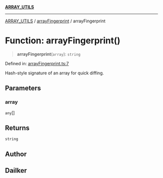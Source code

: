 [**ARRAY_UTILS**](../../README.md)

***

[ARRAY_UTILS](../../README.md) / [arrayFingerprint](../README.md) / arrayFingerprint

# Function: arrayFingerprint()

> **arrayFingerprint**(`array`): `string`

Defined in: [arrayFingerprint.ts:7](https://github.com/dailker/everyutil/blob/eec8191ac77814ae7059b0b875a0b45726d5172e/src/array/arrayFingerprint.ts#L7)

Hash-style signature of an array for quick diffing.

## Parameters

### array

`any`[]

## Returns

`string`

## Author

## Dailker
